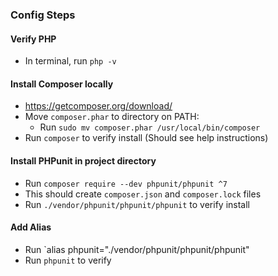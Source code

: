 ### Config Steps

#### Verify PHP

- In terminal, run `php -v`

#### Install Composer locally

- https://getcomposer.org/download/
- Move `composer.phar` to directory on PATH:
  - Run `sudo mv composer.phar /usr/local/bin/composer`
- Run `composer` to verify install (Should see help instructions)

#### Install PHPunit in project directory

- Run `composer require --dev phpunit/phpunit ^7`
- This should create `composer.json` and `composer.lock` files
- Run `./vendor/phpunit/phpunit/phpunit` to verify install

#### Add Alias

- Run `alias phpunit="./vendor/phpunit/phpunit/phpunit"
- Run `phpunit` to verify
